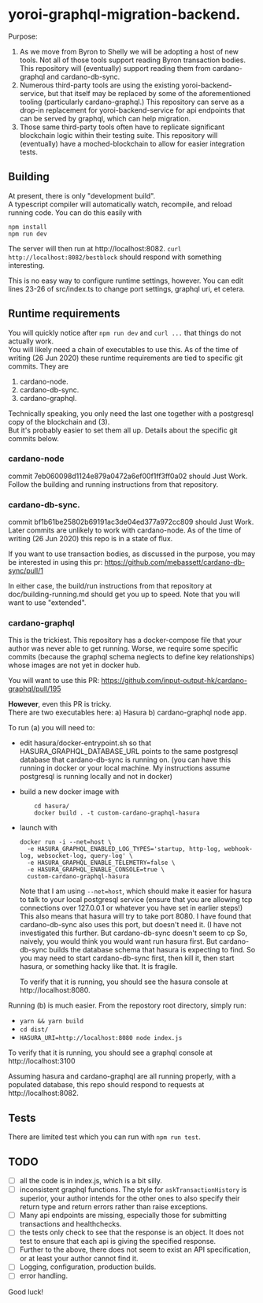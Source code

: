 # yoroi-graphql-migration-backend.

Purpose: 
1) As we move from Byron to Shelly we will be adopting a host of new tools.
   Not all of those tools support reading Byron transaction bodies. 
   This repository will (eventually) support reading them from 
   cardano-graphql and cardano-db-sync.
2) Numerous third-party tools are using the existing yoroi-backend-service,
   but that itself may be replaced by some of the aforementioned tooling
   (particularly cardano-graphql.) 
   This repository can serve as a drop-in replacement for 
   yoroi-backend-service for api endpoints that can be served by graphql,
   which can help migration.
3) Those same third-party tools often have to replicate significant
   blockchain logic within their testing suite.
   This repository will (eventually) have a moched-blockchain to allow
   for easier integration tests.

## Building

At present, there is only "development build".  
A typescript compiler will automatically watch, recompile, and reload
running code.
You can do this easily with 

```
npm install
npm run dev
```

The server will then run at http://localhost:8082.
`curl http://localhost:8082/bestblock` should respond with something
interesting.

This is no easy way to configure runtime settings, however.
You can edit lines 23-26 of src/index.ts to change port settings, 
graphql uri, et cetera.

## Runtime requirements

You will quickly notice after `npm run dev` and `curl ...` that things
do not actually work.  
You will likely need a chain of executables to use this.
As of the time of writing (26 Jun 2020) these runtime requirements are
tied to specific git commits. 
They are
1) cardano-node.
2) cardano-db-sync.
3) cardano-graphql.

Technically speaking, you only need the last one together with a postgresql
copy of the blockchain and (3).  
But it's probably easier to set them all up.
Details about the specific git commits below.

### cardano-node

commit 7eb060098d1124e879a0472a6ef00f1ff3ff0a02 should Just Work.  
Follow the building and running instructions from that repository.

### cardano-db-sync.

commit bf1b61be25802b69191ac3de04ed377a972cc809 should Just Work.
Later commits are unlikely to work with cardano-node.
As of the time of writing (26 Jun 2020) this repo is in a state of flux.

If you want to use transaction bodies, as discussed in the purpose,
you may be interested in using this pr: 
https://github.com/mebassett/cardano-db-sync/pull/1

In either case, the build/run instructions from that repository
at doc/building-running.md should get you up to speed.
Note that you will want to use "extended".

### cardano-graphql

This is the trickiest.
This repository has a docker-compose file that your author was never able to get
running.
Worse, we require some specific commits (because the graphql schema neglects to
define key relationships) whose images are not yet in docker hub.

You will want to use this PR:
https://github.com/input-output-hk/cardano-graphql/pull/195

**However**, even this PR is tricky.  
There are two executables here:
a) Hasura
b) cardano-graphql node app.

To run (a) you will need to:
- edit hasura/docker-entrypoint.sh so that HASURA_GRAPHQL_DATABASE_URL points to
  the same postgresql database that cardano-db-sync is running on.
  (you can have this running in docker or your local machine.  My instructions
   assume postgresql is running locally and not in docker) 
- build a new docker image with
    ```
        cd hasura/
        docker build . -t custom-cardano-graphql-hasura
    ```
- launch with
    ```
    docker run -i --net=host \
      -e HASURA_GRAPHQL_ENABLED_LOG_TYPES='startup, http-log, webhook-log, websocket-log, query-log' \
      -e HASURA_GRAPHQL_ENABLE_TELEMETRY=false \
      -e HASURA_GRAPHQL_ENABLE_CONSOLE=true \
      custom-cardano-graphql-hasura
    ```
  Note that I am using `--net=host`, which should make it easier for hasura to
  talk to your local postgresql service (ensure that you are allowing tcp 
  connections over 127.0.0.1 or whatever you have set in earlier steps!)
  This also means that hasura will try to take port 8080.
  I have found that cardano-db-sync also uses this port, but doesn't need it.
  (I have not investigated this further.  But cardano-db-sync doesn't seem
   to cp
  So, naively, you would think you would want run hasura first.
  But cardano-db-sync builds the database schema that hasura is expecting to
  find.
  So you may need to start cardano-db-sync first, then kill it, then
  start hasura, or something hacky like that.
  It is fragile.

  To verify that it is running, you should see the hasura console at
  http://localhost:8080.

Running (b) is much easier.  From the repostory root directory, simply run:
 - `yarn && yarn build`
 - `cd dist/`
 - `HASURA_URI=http://localhost:8080 node index.js`

 To verify that it is running, you should see a graphql console at
 http://localhost:3100

Assuming hasura and cardano-graphql are all running properly, with a populated
database, this repo should respond to requests at http://localhost:8082.

## Tests

There are limited test which you can run with `npm run test`.

## TODO

 - [ ] all the code is in index.js, which is a bit silly.
 - [ ] inconsistent graphql functions.  The style for `askTransactionHistory`
       is superior, your author intends for the other ones to also specify
       their return type and return errors rather than raise exceptions.
 - [ ] Many api endpoints are missing, especially those for submitting 
       transactions and healthchecks.
 - [ ] the tests only check to see that the response is an object.  It does not
       test to ensure that each api is giving the specified response.
 - [ ] Further to the above, there does not seem to exist an API specification, 
       or at least your author cannot find it.
 - [ ] Logging, configuration, production builds.
 - [ ] error handling. 

Good luck!

